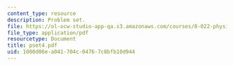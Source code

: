 ```yaml
---
content_type: resource
description: Problem set.
file: https://ol-ocw-studio-app-qa.s3.amazonaws.com/courses/8-022-physics-ii-electricity-and-magnetism-fall-2006/1000d06ea041704c04767c8bfb10d944_pset4.pdf
file_type: application/pdf
resourcetype: Document
title: pset4.pdf
uid: 1000d06e-a041-704c-0476-7c8bfb10d944
---
```

